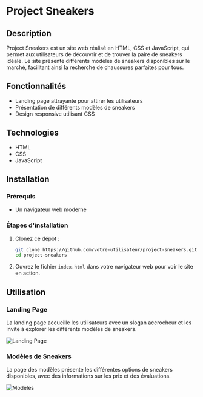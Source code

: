# Project Sneakers

## Description
Project Sneakers est un site web réalisé en HTML, CSS et JavaScript, qui permet aux utilisateurs de découvrir et de trouver la paire de sneakers idéale. Le site présente différents modèles de sneakers disponibles sur le marché, facilitant ainsi la recherche de chaussures parfaites pour tous.

## Fonctionnalités
- Landing page attrayante pour attirer les utilisateurs
- Présentation de différents modèles de sneakers
- Design responsive utilisant CSS

## Technologies
- HTML
- CSS
- JavaScript

## Installation
### Prérequis
- Un navigateur web moderne

### Étapes d'installation
1. Clonez ce dépôt :
    ```bash
    git clone https://github.com/votre-utilisateur/project-sneakers.git
    cd project-sneakers
    ```

2. Ouvrez le fichier `index.html` dans votre navigateur web pour voir le site en action.

## Utilisation
### Landing Page
La landing page accueille les utilisateurs avec un slogan accrocheur et les invite à explorer les différents modèles de sneakers.

![Landing Page](https://github.com/LnJojo/Project-Sneakers/assets/22354147/80e2b017-a8e5-4d58-b407-9743478d2c78)

### Modèles de Sneakers
La page des modèles présente les différentes options de sneakers disponibles, avec des informations sur les prix et des évaluations.

![Modèles](https://github.com/LnJojo/Project-Sneakers/assets/22354147/bfa875bd-5e19-4a42-91c8-d8e53ce7b46a)
